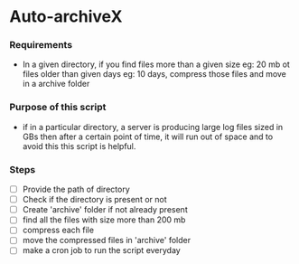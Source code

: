 # Auto-archiveX 

### Requirements

* In a given directory, if you find files more than a given size eg: 20 mb ot files older than given days eg: 10 days, compress those files and move in a archive folder

### Purpose of this script

* if in a particular directory, a server is producing large log files sized in GBs then after a certain point of time, it will run out of space and to avoid this this script is helpful.
### Steps

- [ ] Provide the path of directory
- [ ] Check if the directory is present or not
- [ ] Create 'archive' folder if not already present
- [ ] find all the files with size more than 200 mb
- [ ] compress each file
- [ ] move the compressed files in 'archive' folder
- [ ] make a cron job to run the script everyday